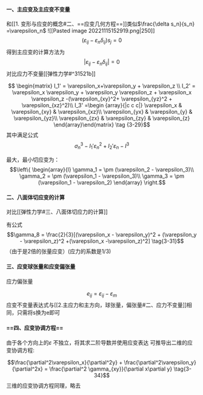 #### 一、主应变及主应变不变量
和[[1. 变形与应变的概念#二、==应变几何方程==]]类似$\frac{\delta s_n}{s_n} =\varepsilon_n$
![[Pasted image 20221115152919.png|250]]
 $$(\varepsilon_{ij} - \varepsilon_{n} \delta_{ij})s_j =0 $$
得到主应变的计算方法为
$$ |\varepsilon_{ij} - \varepsilon_{n} \delta_{ij}| =0  \tag{3-28}$$
对比应力不变量[[弹性力学#^31521b]]

$$ 
\begin{matrix}
I_1' = \varepsilon_x+\varepsilon_y + \varepsilon_z \\
I_2' = \varepsilon_x \varepsilon_y + \varepsilon_y \varepsilon_z + \varepsilon_x \varepsilon_z -(\varepsilon_{xy}^2+ \varepsilon_{yz}^2 + \varepsilon_{xz}^2)\\
I_3' =\begin {array}{|c c c|}
\varepsilon_x & \varepsilon_{xy} & \varepsilon_{xz}\\
\varepsilon_{yx} & \varepsilon_{y} & \varepsilon_{yz}\\
\varepsilon_{zx} & \varepsilon_{zy} & \varepsilon_{z}
\end{array}\end{matrix}  \tag {3-29}$$
其中满足公式$$\sigma_n^3 -I_1'\varepsilon_n^2 + I_2'\varepsilon_n - I^3$$

最大，最小切应变为：
$$\left\{ \begin{array}{l} 
\gamma_1 = \pm (\varepsilon_2 - \varepsilon_3)\\
\gamma_2 = \pm (\varepsilon_1 - \varepsilon_3)\\
\gamma_3 = \pm (\varepsilon_1 - \varepsilon_2)
\end{array} \right.$$

#### 二、八面体切应变的计算

对比[[弹性力学#三、八面体切应力的计算]]

有公式
$$\gamma_8 = \frac{2}{3}[(\varepsilon_x - \varepsilon_y)^2 + (\varepsilon_y - \varepsilon_z)^2 +(\varepsilon_x -\varepsilon_z)^2]  \tag{3-31}$$
（由于是2倍的张量应变）(应力的系数是1/3)

#### 三、应变球张量和应变偏张量
应力偏张量

$$e_{ij} = \varepsilon_{ij} - \varepsilon_m \tag{3-32}$$
应变不变量表达式与[[2.主应力和主方向，球张量，偏张量#二、应力不变量]]相同，只需将s换为e即可

#### ==四、应变协调方程==
由于各个方向上的$\varepsilon$ 不独立，将其求二阶导数并使用应变表达
可推导出二维的应变协调方程:

$$\frac{\partial^2\varepsilon_x}{\partial^2y} + \frac{\partial^2\varepsilon_y}{\partial^2x} = \frac{\partial^2 \gamma_{xy}}{\partial x\partial y}  \tag{3-34}$$
三维的应变协调方程同理，略去
